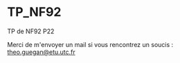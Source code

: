# TP_NF92

TP de NF92 P22

Merci de m'envoyer un mail si vous rencontrez un soucis  : theo.guegan@etu.utc.fr
